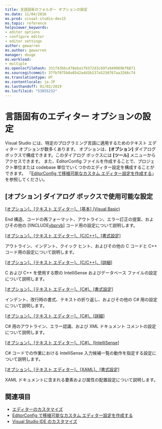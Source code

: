 ```yaml
---
title: 言語固有のフォルダー オプションの設定
ms.date: 11/04/2016
ms.prod: visual-studio-dev15
ms.topic: reference
helpviewer_keywords:
- editor options
- configure editor
- editor settings
author: gewarren
ms.author: gewarren
manager: douge
ms.workload:
- multiple
ms.openlocfilehash: 331f43bbc478eba1f6372d3cb9fa949969bf6871
ms.sourcegitcommit: 37fb7075b0a65d2add3b137a5230767aa3266c74
ms.translationtype: HT
ms.contentlocale: ja-JP
ms.lasthandoff: 01/02/2019
ms.locfileid: "53855232"
---
```

# <a name="setting-language-specific-editor-options"></a>言語固有のエディター オプションの設定

Visual Studio には、特定のプログラミング言語に適用するためのテキスト エディター オプションが数多くあります。 オプションは、**[オプション]** ダイアログ ボックスで構成できます。このダイアログ ボックスには **[ツール]** メニューからアクセスできます。 また、EditorConfig ファイルを作成することで、プロジェクト単位または codebase 単位でいくつかのエディター設定を構成することができます。 「[EditorConfig で移植可能なカスタム エディター設定を作成する](../../ide/create-portable-custom-editor-options.md)」を参照してください。

## <a name="settings-available-in-the-options-dialog-box"></a>[オプション] ダイアログ ボックスで使用可能な設定

 [[オプション]、[テキスト エディター]、[基本] (Visual Basic)](../../ide/reference/options-text-editor-basic-visual-basic.md)

 End 構造、コードの再フォーマット、アウトライン、エラー訂正の提案、およびその他の [!INCLUDE[vbprvb](../../code-quality/includes/vbprvb_md.md)] コード用の設定について説明します。

 [[オプション]、[テキスト エディター]、[C/C++]、[書式設定]](../../ide/reference/options-text-editor-c-cpp-formatting.md)

 アウトライン、インデント、クイック ヒント、およびその他の C コードと C++ コード用の設定について説明します。

 [[オプション]、[テキスト エディター]、[C/C++]、[詳細]](../../ide/reference/options-text-editor-c-cpp-advanced.md)

 C および C++ を使用する際の IntelliSense およびデータベース ファイルの設定について説明します。

 [[オプション]、[テキスト エディター]、[C#]、[書式設定]](../../ide/reference/options-text-editor-csharp-formatting.md)

 インデント、改行時の書式、テキストの折り返し、およびその他の C# 用の設定について説明します。

 [[オプション]、[テキスト エディター]、[C#]、[詳細]](../../ide/reference/options-text-editor-csharp-advanced.md)

 C# 用のアウトライン、エラー認識、および XML ドキュメント コメントの設定について説明します。

 [[オプション]、[テキスト エディター]、[C#]、[IntelliSense]](../../ide/reference/options-text-editor-csharp-intellisense.md)

 C# コードでの作業における IntelliSense 入力候補一覧の動作を指定する設定について説明します。

 [[オプション]、[テキスト エディター]、[XAML]、[書式設定]](../../ide/reference/options-text-editor-xaml-formatting.md)

 XAML ドキュメントに含まれる要素および属性の配置設定について説明します。

## <a name="see-also"></a>関連項目

- [エディターのカスタマイズ](../../ide/customizing-the-editor.md)
- [EditorConfig で移植可能なカスタム エディター設定を作成する](../../ide/create-portable-custom-editor-options.md)
- [Visual Studio IDE のカスタマイズ](../../ide/personalizing-the-visual-studio-ide.md)
